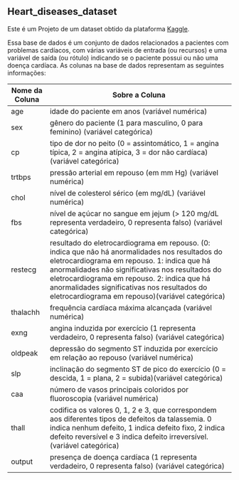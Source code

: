 ## Heart_diseases_dataset

Este é um Projeto de um dataset obtido da plataforma [Kaggle](https://www.kaggle.com/datasets/rashikrahmanpritom/heart-attack-analysis-prediction-dataset?select=heart.csv).

Essa base de dados é um conjunto de dados relacionados a pacientes com problemas cardíacos, com várias variáveis de entrada (ou recursos) e uma variável de saída (ou rótulo) indicando se o paciente possui ou não uma doença cardíaca. As colunas na base de dados representam as seguintes informações:

Nome da Coluna   | Sobre a Coluna
--------- | ------
age | idade do paciente em anos (variável numérica)
sex | gênero do paciente (1 para masculino, 0 para feminino) (variável categórica)
cp | tipo de dor no peito (0 = assintomático, 1 = angina típica, 2 = angina atípica, 3 = dor não cardíaca)(variável categórica)
trtbps | pressão arterial em repouso (em mm Hg) (variável numérica)
chol | nível de colesterol sérico (em mg/dL) (variável numérica)
fbs | nível de açúcar no sangue em jejum (> 120 mg/dL representa verdadeiro, 0 representa falso) (variável categórica)
restecg | resultado do eletrocardiograma em repouso. (0: indica que não há anormalidades nos resultados do eletrocardiograma em repouso. 1: indica que há anormalidades não significativas nos resultados do eletrocardiograma em repouso. 2: indica que há anormalidades significativas nos resultados do eletrocardiograma em repouso)(variável categórica)
thalachh | frequência cardíaca máxima alcançada (variável numérica)
exng | angina induzida por exercício (1 representa verdadeiro, 0 representa falso) (variável categórica)
oldpeak | depressão do segmento ST induzida por exercício em relação ao repouso (variável numérica)
slp |  inclinação do segmento ST de pico do exercício (0 = descida, 1 = plana, 2 = subida)(variável categórica)
caa | número de vasos principais coloridos por fluoroscopia (variável numérica)
thall | codifica os valores 0, 1, 2 e 3, que correspondem aos diferentes tipos de defeitos da talassemia. 0 indica nenhum defeito, 1 indica defeito fixo, 2 indica defeito reversível e 3 indica defeito irreversível. (variável categórica)
output | presença de doença cardíaca (1 representa verdadeiro, 0 representa falso) (variável categórica)
